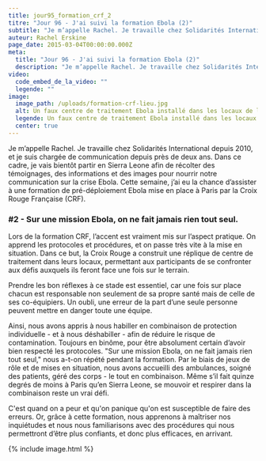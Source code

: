 ```yaml
---
title: jour95_formation_crf_2
titre: "Jour 96 - J'ai suivi la formation Ebola (2)"
subtitle: "Je m’appelle Rachel. Je travaille chez Solidarités International depuis 2010, et je suis chargée de communication depuis près de deux ans. Dans ce cadre, je vais bientôt partir en Sierra Leone... - See more at: http://aiderplusloin.solidarites.org/ebola/blog/jour95_formation_crf_2.html#sthash.HYN9rk61.dpuf"
auteur: Rachel Erskine
page_date: 2015-03-04T00:00:00.000Z
meta:
  title: "Jour 96 - J'ai suivi la formation Ebola (2)"
  description: "Je m’appelle Rachel. Je travaille chez Solidarités International depuis 2010, et je suis chargée de communication depuis près de deux ans. Dans ce cadre, je vais bientôt partir en Sierra Leone... - See more at: http://aiderplusloin.solidarites.org/ebola/blog/jour95_formation_crf_2.html#sthash.HYN9rk61.dpuf"
video:
  code_embed_de_la_video: ""
  legende: ""
image:
  image_path: /uploads/formation-crf-lieu.jpg
  alt: Un faux centre de traitement Ebola installé dans les locaux de la Croix-Rouge Française
  legende: Un faux centre de traitement Ebola installé dans les locaux de la Croix-Rouge Française
  center: true
---
```

Je m’appelle Rachel. Je travaille chez Solidarit&eacute;s International depuis 2010, et je suis charg&eacute;e de communication depuis pr&egrave;s de deux ans. Dans ce cadre, je vais bient&ocirc;t partir en Sierra Leone afin de r&eacute;colter des t&eacute;moignages, des informations et des images pour nourrir notre communication sur la crise Ebola. Cette semaine, j’ai eu la chance d’assister &agrave; une formation de pr&eacute;-d&eacute;ploiement Ebola mise en place &agrave; Paris par la Croix Rouge Fran&ccedil;aise (CRF).

### #2 - Sur une mission Ebola, on ne fait jamais rien tout seul.

Lors de la formation CRF, l’accent est vraiment mis sur l’aspect pratique. On apprend les protocoles et proc&eacute;dures, et on passe tr&egrave;s vite &agrave; la mise en situation. Dans ce but, la Croix Rouge a construit une r&eacute;plique de centre de traitement dans leurs locaux, permettant aux participants de se confronter aux d&eacute;fis auxquels ils feront face une fois sur le terrain. 

Prendre les bon r&eacute;flexes &agrave; ce stade est essentiel, car une fois sur place chacun est responsable non seulement de sa propre sant&eacute; mais de celle de ses co-&eacute;quipiers. Un oubli, une erreur de la part d’une seule personne peuvent mettre en danger toute une &eacute;quipe. 

Ainsi, nous avons appris &agrave; nous habiller en combinaison de protection individuelle - et &agrave; nous d&eacute;shabiller - afin de r&eacute;duire le risque de contamination. Toujours en bin&ocirc;me, pour &ecirc;tre absolument certain d’avoir bien respect&eacute; les protocoles. "Sur une mission Ebola, on ne fait jamais rien tout seul," nous a-t-on r&eacute;p&eacute;t&eacute; pendant la formation. Par le biais de jeux de r&ocirc;le et de mises en situation, nous avons accueilli des ambulances, soign&eacute; des patients, g&eacute;r&eacute; des corps - le tout en combinaison. M&ecirc;me s’il fait quinze degr&eacute;s de moins &agrave; Paris qu’en Sierra Leone, se mouvoir et respirer dans la combinaison reste un vrai d&eacute;fi.

C'est quand on a peur et qu'on panique qu'on est susceptible de faire des erreurs. Or, gr&acirc;ce &agrave; cette formation, nous apprenons &agrave; ma&icirc;triser nos inqui&eacute;tudes et nous nous familiarisons avec des proc&eacute;dures qui nous permettront d’&ecirc;tre plus confiants, et donc plus efficaces, en arrivant.

{% include image.html %}